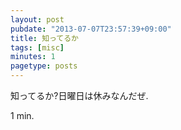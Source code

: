 ```yaml
---
layout: post
pubdate: "2013-07-07T23:57:39+09:00"
title: 知ってるか
tags: [misc]
minutes: 1
pagetype: posts
---
```

知ってるか?日曜日は休みなんだぜ.

1 min.
